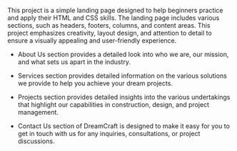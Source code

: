 This project is a simple landing page designed to help beginners practice and apply their HTML and CSS skills.
The landing page includes various sections, such as headers, footers, columns, and content areas.
This project emphasizes creativity, layout design, and attention to detail to ensure a visually appealing and user-friendly experience.

* About Us section provides a detailed look into who we are, our mission, and what sets us apart in the industry. 

* Services section provides detailed information on the various solutions we provide to help you achieve your dream projects.

* Projects section provides detailed insights into the various undertakings that highlight our capabilities in construction, design, and project management. 

* Contact Us section of DreamCraft is designed to make it easy for you to get in touch with us for any inquiries, consultations, or project discussions.
